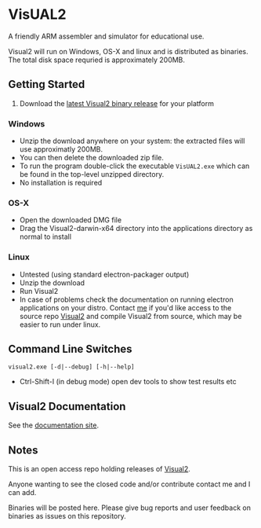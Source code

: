 # VisUAL2

A friendly ARM assembler and simulator for educational use.

Visual2 will run on Windows, OS-X and linux and is distributed as binaries. The total disk space requried is approximately 200MB.

## Getting Started

1. Download the [latest Visual2 binary release](https://github.com/tomcl/V2releases/releases) for your platform

### Windows

* Unzip the download anywhere on your system: the extracted files will use approximatly 200MB.
* You can then delete the downloaded zip file.
* To run the program double-click the executable `VisUAL2.exe` which can be found in the top-level unzipped directory.
* No installation is required

### OS-X

* Open the downloaded DMG file
* Drag the Visual2-darwin-x64 directory into the applications directory as normal to install


### Linux

* Untested (using standard electron-packager output)
* Unzip the download
* Run Visual2
* In case of problems check the documentation on running electron applications on your distro. Contact [me](t.clarke@ic.ac.uk) if you'd like access to the source repo [Visual2](https://github.com/ImperialCollegeLondon/Visual2) and compile Visual2 from source, which may be easier to run under linux.


## Command Line Switches

```
visual2.exe [-d|--debug] [-h|--help]
```

* Ctrl-Shift-I (in debug mode) open dev tools to show test results etc

## Visual2 Documentation

See the [documentation site](https://tomcl.github.io/visual2.github.io/).

## Notes

This is an open access repo holding releases of [Visual2](https://github.com/ImperialCollegeLondon/Visual2). 

Anyone wanting to see the closed code and/or contribute contact me and I can add.

Binaries will be posted here. Please give bug reports and user feedback on binaries as issues on this repository.
